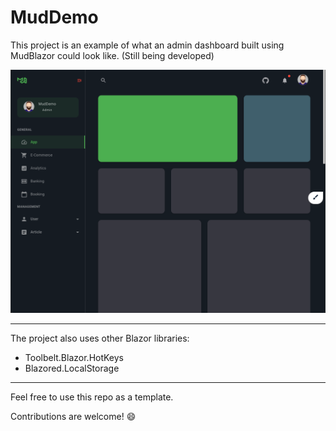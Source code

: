 # MudDemo

This project is an example of what an admin dashboard built using MudBlazor could look like. (Still being developed)

![MudDemo (Dark)](/content/muddemo-dark.png)

---

The project also uses other Blazor libraries:

- Toolbelt.Blazor.HotKeys
- Blazored.LocalStorage

---

Feel free to use this repo as a template.

Contributions are welcome! :smile:
